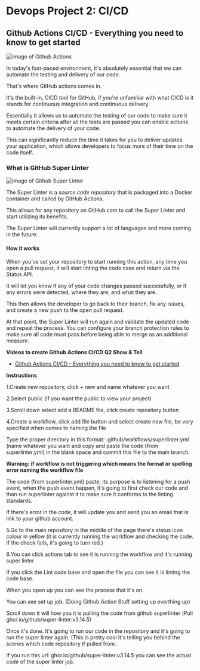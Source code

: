 # Devops Project 2: CI/CD


## Github Actions CI/CD - Everything you need to know to get started



![image of Github Actions](https://avatars.githubusercontent.com/u/44036562?s=200&v=4)



In today's fast-paced environment, it's absolutely essential that we can automate the testing and delivery of our code.

That's where GitHub actions comes in.

It's the built-in, CICD tool for GitHub, if you're unfamiliar with what CICD is it stands for continuous integration and continuous delivery.

Essentially it allows us to automate the testing of our code to make sure it meets certain criteria after all the tests are passed you can enable actions to automate the delivery of your code.

This can significantly reduce the time it takes for you to deliver updates your application, which allows developers to focus more of their time on the code itself.



### What is GitHub Super Linter



![image of Github Super Linter](https://github.blog/wp-content/uploads/2020/06/github-super-linter-white.png?w=1200)



The Super Linter is a *source code repository* that is packaged into a Docker container and called by GitHub Actions.

This allows for any repository on GitHub.com to call the Super Linter and start utilizing its benefits.

The Super Linter will currently support a lot of languages and more coming in the future.



#### How it works



When you’ve set your repository to start running this action, any time you open a pull request, it will start linting the code case and return via the Status API.

It will let you know if any of your code changes passed successfully, or if any errors were detected, where they are, and what they are.

This then allows the developer to go back to their branch, fix any issues, and create a new push to the open pull request.

At that point, the Super Linter will run again and validate the updated code and repeat the process. You can configure your branch protection rules to make sure all code must pass before being able to merge as an additional measure.



**Videos to create Github Actions CI/CD Q2 Show & Tell**

- [Github Actions CI/CD - Everything you need to know to get started](https://www.youtube.com/watch?v=mFFXuXjVgkU)

**Instructions**

  1.Create new repository, click + new and name whatever you want

  2.Select public (if you want the public to view your project)
  
  3.Scroll down select add a README file, click create repository button
  
  4.Create a workflow, click add file button and select create new file, be very specified when comes to naming the file
  
  Type the proper directory in this format: .github/workflows/superlinter.yml (name whatever you want and copy and paste the code (from superlinter.yml) in the blank space and commit this file to the main branch.
  
  **Warning: if workflow is not triggering which means the format or spelling error naming the workflow file**
  
  The code (from superlinter.yml) paste, its purpose is to listening for a push event, when the push event happen, it's going to first check our code and than run superlinter against it to make sure it conforms to the linting standards.
  
  If there's error in the code, it will update you and send you an email that is link to your github account.
  
  5.Go to the main repository in the middle of the page there's status icon colour in yellow (it is currently running the workflow and checking the code. If the check fails, it's going to turn red.)
  
  6.You can click actions tab to see it is running the workflow and it's running super linter
  
  If you click the Lint code base and open the file you can see it is linting the code base.
  
  When you open up you can see the process that it's on.
  
  You can see set up job. (Doing Github Action Stuff setting up everthing up)
  
  Scroll down it will how you it is pulling the code from github superlinter (Pull ghcr.io/github/super-linter:v3.14.5)
  
  Once it's done. It's going to run our code in the repository and it's going to run the super linter again. (This is pretty cool it's telling you behind the scenes which code repository if pulled from.
  
  If you run this url: ghcr.io/github/super-linter:v3.14.5 you can see the actual code of the super linter job.
